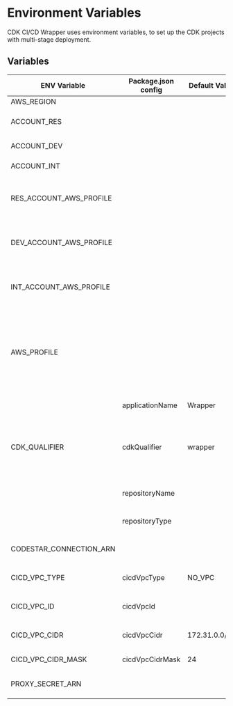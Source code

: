 # Environment Variables

CDK CI/CD Wrapper uses environment variables, to set up the CDK projects with multi-stage deployment.

## Variables

| ENV Variable | Package.json config | Default Value | Description |
|---|---|---|---|
| AWS_REGION |   |   | deployment region |
| ACCOUNT_RES |   |   | account id for resources account where pipeline will run |
| ACCOUNT_DEV |   |   | account id for DEV environment account |
| ACCOUNT_INT |   |   | account id for INT environment account |
| RES_ACCOUNT_AWS_PROFILE |   |   | sets the named profile to use for the RES account. this profile must exist in `~/.aws/credentials` or `~/.aws/config` |
| DEV_ACCOUNT_AWS_PROFILE |   |   | sets the named profile to use for the DEV account. this profile must exist in `~/.aws/credentials` or `~/.aws/config` |
| INT_ACCOUNT_AWS_PROFILE |   |   | sets the named profile to use for the INT account. this profile must exist in `~/.aws/credentials` or `~/.aws/config` |
| AWS_PROFILE |   |   | sets the default named profile to use for aws cli or cdk commands when no `--profile` is provided. set to the same value as `RES_ACCOUNT_AWS_PROFILE` this profile must exist in `~/.aws/credentials` or `~/.aws/config` |
|             | applicationName | Wrapper | sets the name of the Application |
| CDK_QUALIFIER | cdkQualifier | wrapper | used to distinguish between multiple deployments of a VP project in the same account. Good practice to customize per deployment. |
|  | repositoryName |  | sets the name of the Git repository in the format org/name |
|  | repositoryType |  | sets the type of the repository, `GITHUB` or `CODECOMMIT` |
| CODESTAR_CONNECTION_ARN |  |  | sets the codestar connection required for GITHUB type |
| CICD_VPC_TYPE | cicdVpcType | NO_VPC | sets the type of the VPC: `NO_VPC`, `VPC`, or `VPC_FROM_LOOK_UP`. |
| CICD_VPC_ID | cicdVpcId |  | for use with `VPC_FROM_LOOK_UP` to set the vpc ID |
| CICD_VPC_CIDR | cicdVpcCidr | 172.31.0.0/20 | for use with `VPC` to set the CIDR block of the VPC |
| CICD_VPC_CIDR_MASK | cicdVpcCidrMask | 24 | for use with `VPC` to set the Subnet size |
| PROXY_SECRET_ARN |  |  | used to set the ARN for the proxy secrets to enable proxy |
